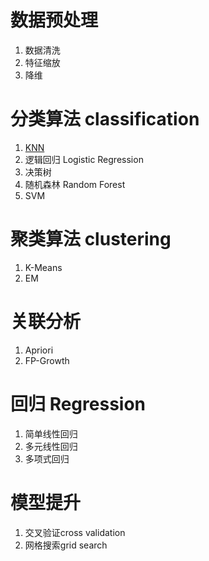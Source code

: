# 数据预处理
1. 数据清洗
2. 特征缩放
3. 降维
# 分类算法 classification
1. [KNN](classification/KNN)
2. 逻辑回归 Logistic Regression
3. 决策树
4. 随机森林 Random Forest
5. SVM
# 聚类算法 clustering
1. K-Means
2. EM
# 关联分析
1. Apriori
2. FP-Growth
# 回归 Regression
1. 简单线性回归
2. 多元线性回归
3. 多项式回归
# 模型提升
1. 交叉验证cross validation
2. 网格搜索grid search
